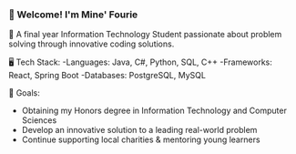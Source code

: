 ### 🌟 Welcome! I'm Mine' Fourie

<!--
**fouriemine/fouriemine** is a ✨ _special_ ✨ repository because its `README.md` (this file) appears on your GitHub profile.

Here are some ideas to get you started:

- 🔭 I’m currently working on ...
- 🌱 I’m currently learning ...
- 👯 I’m looking to collaborate on ...
- 🤔 I’m looking for help with ...
- 💬 Ask me about ...
- 📫 How to reach me: ...
- 😄 Pronouns: ...
- ⚡ Fun fact: ...
-->
🚀 A final year Information Technology Student passionate about problem solving through innovative coding solutions.

🖥️ Tech Stack:
    -Languages: Java, C#, Python, SQL, C++
    -Frameworks: React, Spring Boot
    -Databases: PostgreSQL, MySQL

🎯 Goals:
  - Obtaining my Honors degree in Information Technology and Computer Sciences
  - Develop an innovative solution to a leading real-world problem
  - Continue supporting local charities & mentoring young learners
